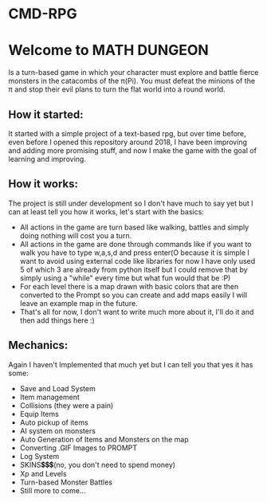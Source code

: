 # CMD-RPG
<h1>Welcome to <b>MATH DUNGEON</b></h1>
Is a turn-based game in which your character must explore and battle fierce monsters in the catacombs of the π(Pi).
You must defeat the minions of the π and stop their evil plans to turn the flat world into a round world.
<h2>How it started:</h2>
<p>
It started with a simple project of a text-based rpg, but over time before, even before I opened this repository around 2018, I have been improving and adding more promising stuff, and now I make the game with the goal of learning and improving.
</p>
<h2>How it works:</h2>
The project is still under development so I don't have much to say yet but I can at least tell you how it works, let's start with the basics:

- All actions in the game are turn based like walking, battles and simply doing nothing will cost you a turn.
- All actions in the game are done through commands like if you want to walk you have to type w,a,s,d and press enter(O because it is simple I want to avoid using external code like libraries for now I have only used 5 of which 3 are already from python itself but I could remove that by simply using a "while" every time but what fun would that be :P)
- For each level there is a map drawn with basic colors that are then converted to the Prompt so you can create and add maps easily I will leave an example map in the future.
- That's all for now, I don't want to write much more about it, I'll do it and then add things here :)
<h2>Mechanics:</h2>
Again I haven't Implemented that much yet but I can tell you that yes it has some:

- Save and Load System
- Item management
- Collisions (they were a pain)
- Equip Items
- Auto pickup of items
- AI system on monsters
- Auto Generation of Items and Monsters on the map
- Converting .GIF Images to PROMPT
- Log System
- SKINS💲💲💲(no, you don't need to spend money)
- Xp and Levels
- Turn-based Monster Battles
- Still more to come...
